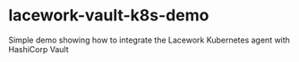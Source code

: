 # lacework-vault-k8s-demo
Simple demo showing how to integrate the Lacework Kubernetes agent with HashiCorp Vault
